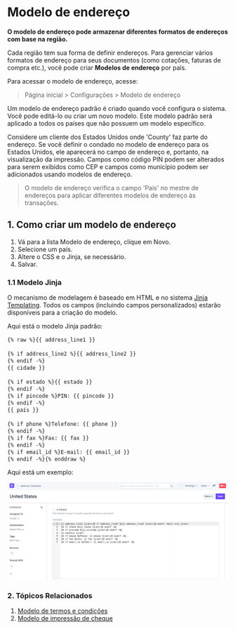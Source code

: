 # Modelo de endereço


**O modelo de endereço pode armazenar diferentes formatos de endereços com base na região.**


Cada região tem sua forma de definir endereços. Para gerenciar vários formatos de endereço para seus documentos (como cotações, faturas de compra etc.), você pode criar **Modelos de endereço** por país.


Para acessar o modelo de endereço, acesse:



> 
> Página inicial > Configurações > Modelo de endereço
> 
> 
> 


Um modelo de endereço padrão é criado quando você configura o sistema. Você pode editá-lo ou criar um novo modelo. Este modelo padrão será aplicado a todos os países que não possuem um modelo específico.


Considere um cliente dos Estados Unidos onde 'County' faz parte do endereço. Se você definir o condado no modelo de endereço para os Estados Unidos, ele aparecerá no campo de endereço e, portanto, na visualização da impressão. Campos como código PIN podem ser alterados para serem exibidos como CEP e campos como município podem ser adicionados usando modelos de endereço.



> 
> O modelo de endereço verifica o campo 'País' no mestre de endereços para aplicar diferentes modelos de endereço às transações.
> 
> 
> 


## 1. Como criar um modelo de endereço


1. Vá para a lista Modelo de endereço, clique em Novo.
2. Selecione um país.
3. Altere o CSS e o Jinja, se necessário.
4. Salvar.


### 1.1 Modelo Jinja


O mecanismo de modelagem é baseado em HTML e no sistema [Jinja Templating](https://jinja.palletsprojects.com/). Todos os campos (incluindo campos personalizados) estarão disponíveis para a criação do modelo.


Aqui está o modelo Jinja padrão:



```
{% raw %}{{ address_line1 }}  

{% if address_line2 %}{{ address_line2 }}  
{% endif -%}
{{ cidade }}  

{% if estado %}{{ estado }}  
{% endif -%}
{% if pincode %}PIN: {{ pincode }}  
{% endif -%}
{{ país }}  

{% if phone %}Telefone: {{ phone }}  
{% endif -%}
{% if fax %}Fax: {{ fax }}  
{% endif -%}
{% if email_id %}E-mail: {{ email_id }}  
{% endif -%}{% enddraw %}

```

Aqui está um exemplo:


![Print Heading](/files/address-format.png)


### 2. Tópicos Relacionados


1. [Modelo de termos e condições](/docs/pt/setting-up/print/terms-and-conditions)
2. [Modelo de impressão de cheque](/docs/pt/setting-up/print/cheque-print-template)
